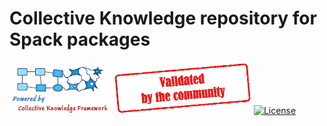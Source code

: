 Collective Knowledge repository for Spack packages
==================================================

[![logo](https://github.com/ctuning/ck-guide-images/blob/master/logo-powered-by-ck.png)](http://cKnowledge.org)
[![logo](https://github.com/ctuning/ck-guide-images/blob/master/logo-validated-by-the-community-simple.png)](http://cTuning.org)
[![License](https://img.shields.io/badge/License-BSD%203--Clause-blue.svg)](https://opensource.org/licenses/BSD-3-Clause)
